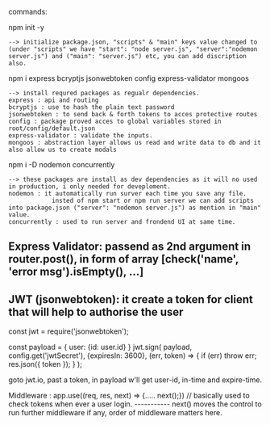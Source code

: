 commands:

npm init -y

    --> initialize package.json, "scripts" & "main" keys value changed to (under "scripts" we have "start": "node server.js", "server":"nodemon server.js") and ("main": "server.js") etc, you can add discription also.

npm i express bcryptjs jsonwebtoken config express-validator mongoos

    --> install requred packages as regualr dependencies.
    express : api and routing
    bcryptjs : use to hash the plain text password
    jsonwebtoken : to send back & forth tokens to acces protective routes
    config : package proved acces to global variables stored in root/config/default.json
    express-validator : validate the inputs.
    mongoos : abstraction layer allows us read and write data to db and it also allow us to create modals

npm i -D nodemon concurrently

    --> these packages are install as dev dependencies as it will no used in production, i only needed for deveploment.
    nodemon : it automatically run surver each time you save any file.
                insted of npm start or npm run server we can add scripts into package.json ("server": "nodemon server.js") as mention in "main" value.
    concurrently : used to run server and frondend UI at same time.

## Express Validator: passend as 2nd argument in router.post(), in form of array [check('name', 'error msg').isEmpty(), ...]

## JWT (jsonwebtoken): it create a token for client that will help to authorise the user

const jwt = require('jsonwebtoken');

const payload = { user: {id: user.id} }
jwt.sign(
payload,
config.get('jwtSecret'),
{expiresIn: 3600},
(err, token) => {
if (err) throw err;
res.json({ token });
}
);

goto jwt.io, past a token, in payload w'll get user-id, in-time and expire-time.

Middleware : app.use((req, res, next) => {..... next();}) // basically used to check tokens when ever a user login.
----------- next() moves the control to run further middleware if any, order of middleware matters here.
